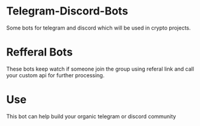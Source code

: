 # Telegram-Discord-Bots
Some bots for telegram and discord which will be used in crypto projects.

# Refferal Bots
These bots keep watch if someone join the group using referal link and call your custom api for further processing.

# Use
This bot can help build your organic telegram or discord community
